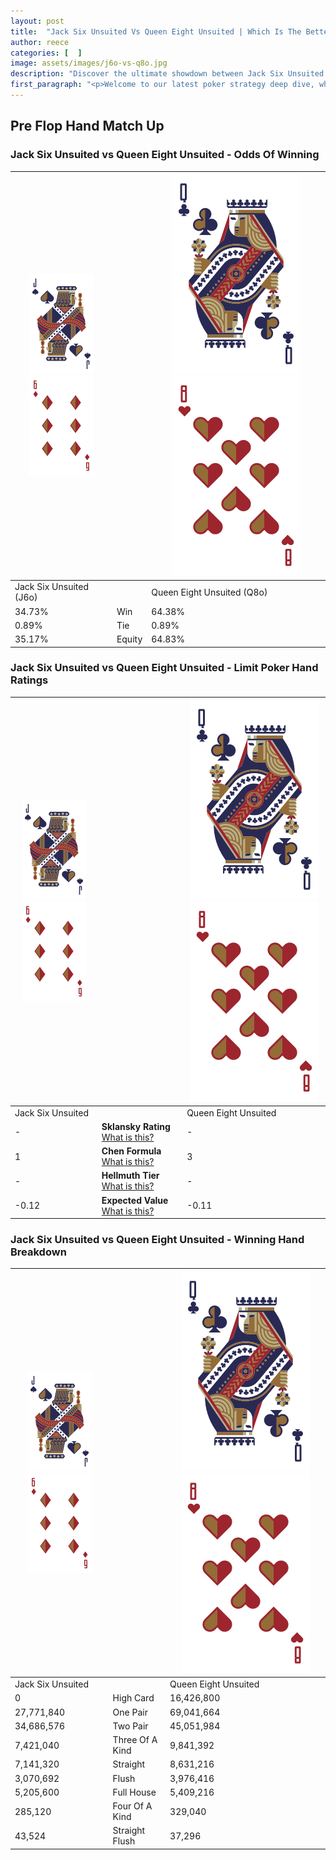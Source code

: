 ```yaml
---
layout: post
title:  "Jack Six Unsuited Vs Queen Eight Unsuited | Which Is The Better Hand In Poker? A Complete Guide"
author: reece
categories: [  ]
image: assets/images/j6o-vs-q8o.jpg
description: "Discover the ultimate showdown between Jack Six Unsuited and Queen Eight Unsuited in poker! Uncover the odds, strategies, and scenarios where one hand triumphs over the other. Get ready to up your poker game with this thrilling analysis."
first_paragraph: "<p>Welcome to our latest poker strategy deep dive, where we're pitting two distinct hands against each other in a high-stakes showdown: Jack Six Unsuited vs Queen Eight Unsuited.</p><p>In the dynamic world of poker, every decision counts, and knowing which hand holds the upper hand is key to your success at the table.</p><p>In this article, we'll dissect these two hands, explore the scenarios where one dominates the other, and equip you with the knowledge to make strategic choices that can tip the odds in your favor.</p><p>Get ready to unravel the intriguing dynamics of these poker hands and elevate your game to new heights.</p>"
---
```




[comment]: # (sp0)

## Pre Flop Hand Match Up

<div class="table hand-ratings" markdown="1"> 



### Jack Six Unsuited vs Queen Eight Unsuited - Odds Of Winning


    
| ![image info](assets/images/hand1/J.png) ![image info](assets/images/hand1/6o.png) |  | ![image info](assets/images/hand2/Q.png) ![image info](assets/images/hand2/8o.png) |
| -------- | -------- | -------- |
| Jack Six Unsuited (J6o) |  | Queen Eight Unsuited (Q8o) |
| 34.73% | Win | 64.38% |
| 0.89% | Tie | 0.89% |
| 35.17% | Equity | 64.83% |




[comment]: # (sp1)



### Jack Six Unsuited vs Queen Eight Unsuited - Limit Poker Hand Ratings


    
| ![image info](assets/images/hand1/J.png) ![image info](assets/images/hand1/6o.png) |  | ![image info](assets/images/hand2/Q.png) ![image info](assets/images/hand2/8o.png) |
| -------- | -------- | -------- |
| Jack Six Unsuited |  | Queen Eight Unsuited |
| - | **Sklansky Rating** [What is this?](/sklansky-rating-explained) | - |
| 1 | **Chen Formula** [What is this?](/chen-formula-explained) | 3 |
| - | **Hellmuth Tier** [What is this?](/Hellmuth-tier-explained) | - |
| -0.12 | **Expected Value** [What is this?](/expected-value-explained) | -0.11 |




[comment]: # (sp2)



### Jack Six Unsuited vs Queen Eight Unsuited - Winning Hand Breakdown


    
| ![image info](assets/images/hand1/J.png) ![image info](assets/images/hand1/6o.png) |  | ![image info](assets/images/hand2/Q.png) ![image info](assets/images/hand2/8o.png) |
| -------- | -------- | -------- |
| Jack Six Unsuited |  | Queen Eight Unsuited |
| 0 | High Card | 16,426,800 |
| 27,771,840 | One Pair | 69,041,664 |
| 34,686,576 | Two Pair | 45,051,984 |
| 7,421,040 | Three Of A Kind | 9,841,392 |
| 7,141,320 | Straight | 8,631,216 |
| 3,070,692 | Flush | 3,976,416 |
| 5,205,600 | Full House | 5,409,216 |
| 285,120 | Four Of A Kind | 329,040 |
| 43,524 | Straight Flush | 37,296 |




[comment]: # (sp3)



</div>

[comment]: # (sp4)



[comment]: # (sp5)

